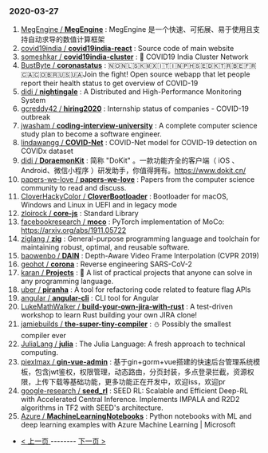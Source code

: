 ### 2020-03-27 
1. [
        MegEngine /
**MegEngine**](https://github.com/MegEngine/MegEngine) : MegEngine 是一个快速、可拓展、易于使用且支持自动求导的数值计算框架
1. [
        covid19india /
**covid19india-react**](https://github.com/covid19india/covid19india-react) : Source code of main website
1. [
        someshkar /
**covid19india-cluster**](https://github.com/someshkar/covid19india-cluster) : 🔬 COVID19 India Cluster Network
1. [
        BustByte /
**coronastatus**](https://github.com/BustByte/coronastatus) : 🇳🇴🇳🇱🇸🇰🇲🇽🇮🇹🇮🇳🇵🇭🇸🇪🇩🇰🇹🇷🇧🇪🇫🇷🇨🇦🇨🇴🇧🇷🇺🇸🇺🇦Join the fight! Open source webapp that let people report their health status to get overview of COVID-19
1. [
        didi /
**nightingale**](https://github.com/didi/nightingale) : A Distributed and High-Performance Monitoring System
1. [
        gcreddy42 /
**hiring2020**](https://github.com/gcreddy42/hiring2020) : Internship status of companies - COVID-19 outbreak
1. [
        jwasham /
**coding-interview-university**](https://github.com/jwasham/coding-interview-university) : A complete computer science study plan to become a software engineer.
1. [
        lindawangg /
**COVID-Net**](https://github.com/lindawangg/COVID-Net) : COVID-Net model for COVID-19 detection on COVIDx dataset
1. [
        didi /
**DoraemonKit**](https://github.com/didi/DoraemonKit) : 简称 "DoKit" 。一款功能齐全的客户端（ iOS 、Android、微信小程序 ）研发助手，你值得拥有。https://www.dokit.cn/
1. [
        papers-we-love /
**papers-we-love**](https://github.com/papers-we-love/papers-we-love) : Papers from the computer science community to read and discuss.
1. [
        CloverHackyColor /
**CloverBootloader**](https://github.com/CloverHackyColor/CloverBootloader) : Bootloader for macOS, Windows and Linux in UEFI and in legacy mode
1. [
        zloirock /
**core-js**](https://github.com/zloirock/core-js) : Standard Library
1. [
        facebookresearch /
**moco**](https://github.com/facebookresearch/moco) : PyTorch implementation of MoCo: https://arxiv.org/abs/1911.05722
1. [
        ziglang /
**zig**](https://github.com/ziglang/zig) : General-purpose programming language and toolchain for maintaining robust, optimal, and reusable software.
1. [
        baowenbo /
**DAIN**](https://github.com/baowenbo/DAIN) : Depth-Aware Video Frame Interpolation (CVPR 2019)
1. [
        geohot /
**corona**](https://github.com/geohot/corona) : Reverse engineering SARS-CoV-2
1. [
        karan /
**Projects**](https://github.com/karan/Projects) : 📃 A list of practical projects that anyone can solve in any programming language.
1. [
        uber /
**piranha**](https://github.com/uber/piranha) : A tool for refactoring code related to feature flag APIs
1. [
        angular /
**angular-cli**](https://github.com/angular/angular-cli) : CLI tool for Angular
1. [
        LukeMathWalker /
**build-your-own-jira-with-rust**](https://github.com/LukeMathWalker/build-your-own-jira-with-rust) : A test-driven workshop to learn Rust building your own JIRA clone!
1. [
        jamiebuilds /
**the-super-tiny-compiler**](https://github.com/jamiebuilds/the-super-tiny-compiler) : ⛄️ Possibly the smallest compiler ever
1. [
        JuliaLang /
**julia**](https://github.com/JuliaLang/julia) : The Julia Language: A fresh approach to technical computing.
1. [
        piexlmax /
**gin-vue-admin**](https://github.com/piexlmax/gin-vue-admin) : 基于gin+gorm+vue搭建的快速后台管理系统模板，包含jwt鉴权，权限管理，动态路由，分页封装，多点登录拦截，资源权限，上传下载等基础功能，更多功能正在开发中，欢迎iss，欢迎pr
1. [
        google-research /
**seed_rl**](https://github.com/google-research/seed_rl) : SEED RL: Scalable and Efficient Deep-RL with Accelerated Central Inference. Implements IMPALA and R2D2 algorithms in TF2 with SEED's architecture.
1. [
        Azure /
**MachineLearningNotebooks**](https://github.com/Azure/MachineLearningNotebooks) : Python notebooks with ML and deep learning examples with Azure Machine Learning | Microsoft 

- [ < 上一页 ](https://github.com/able8/github-trending-daily-record/blob/master/2020-03-26.md) -------- [ 下一页 > ](https://github.com/able8/github-trending-daily-record/blob/master/2020-03-28.md)